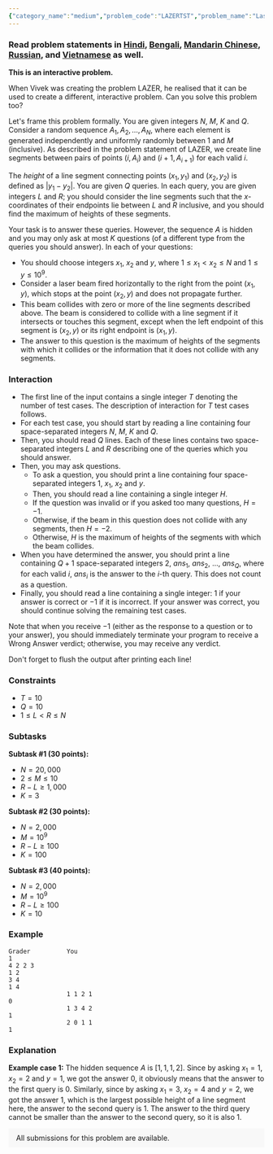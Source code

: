 ```yaml
---
{"category_name":"medium","problem_code":"LAZERTST","problem_name":"Lasers Everywhere Alternative","problemComponents":{"constraints":"","constraintsState":false,"subtasks":"","subtasksState":false,"inputFormat":"","inputFormatState":false,"outputFormat":"","outputFormatState":false,"sampleTestCases":{}},"video_editorial_url":"","languages_supported":{"0":"CPP14","1":"C","2":"JAVA","3":"PYTH 3.6","4":"CPP17","5":"PYTH","6":"PYP3","7":"CS2","8":"ADA","9":"PYPY","10":"TEXT","11":"PAS fpc","12":"NODEJS","13":"RUBY","14":"PHP","15":"GO","16":"HASK","17":"TCL","18":"PERL","19":"SCALA","20":"LUA","21":"kotlin","22":"BASH","23":"JS","24":"LISP sbcl","25":"rust","26":"PAS gpc","27":"BF","28":"CLOJ","29":"R","30":"D","31":"CAML","32":"FORT","33":"ASM","34":"swift","35":"FS","36":"WSPC","37":"LISP clisp","38":"SQL","39":"SCM guile","40":"PERL6","41":"ERL","42":"CLPS","43":"ICK","44":"NICE","45":"PRLG","46":"ICON","47":"COB","48":"SCM chicken","49":"PIKE","50":"SCM qobi","51":"ST","52":"NEM"},"max_timelimit":2,"source_sizelimit":50000,"problem_author":"vivek_1998299","problem_tester":null,"date_added":"24-01-2020","tags":{"0":"combinatorics","1":"march20","2":"medium","3":"tmwilliamlin","4":"vivek_1998299"},"problem_difficulty_level":"Medium","best_tag":"","editorial_url":"https://discuss.codechef.com/problems/LAZERTST","time":{"view_start_date":1104528600,"submit_start_date":1104528600,"visible_start_date":1104528600,"end_date":1735669800},"is_direct_submittable":false,"problemDiscussURL":"https://discuss.codechef.com/search?q=LAZERTST","is_proctored":false,"visitedContests":{},"layout":"problem"}
---
```

### Read problem statements in [Hindi](https://www.codechef.com/download/translated/MARCH20/hindi/LAZERTST.pdf), [Bengali](https://www.codechef.com/download/translated/MARCH20/bengali/LAZERTST.pdf), [Mandarin Chinese](https://www.codechef.com/download/translated/MARCH20/mandarin/LAZERTST.pdf), [Russian](https://www.codechef.com/download/translated/MARCH20/russian/LAZERTST.pdf), and [Vietnamese](https://www.codechef.com/download/translated/MARCH20/vietnamese/LAZERTST.pdf) as well.

**This is an interactive problem.**

When Vivek was creating the problem LAZER, he realised that it can be used to create a different, interactive problem. Can you solve this problem too?

Let's frame this problem formally. You are given integers $N$, $M$, $K$ and $Q$. Consider a random sequence $A_1, A_2, \ldots, A_N$, where each element is generated independently and uniformly randomly between $1$ and $M$ (inclusive). As described in the problem statement of LAZER, we create line segments between pairs of points $(i, A_i)$ and $(i+1, A_{i+1})$ for each valid $i$.

The *height* of a line segment connecting points $(x_1, y_1)$ and $(x_2, y_2)$ is defined as $|y_1-y_2|$. You are given $Q$ queries. In each query, you are given integers $L$ and $R$; you should consider the line segments such that the $x$-coordinates of their endpoints lie between $L$ and $R$ inclusive, and you should find the maximum of heights of these segments.

Your task is to answer these queries. However, the sequence $A$ is hidden and you may only ask at most $K$ questions (of a different type from the queries you should answer). In each of your questions:
- You should choose integers $x_1$, $x_2$ and $y$, where $1 \le x_1 \lt x_2 \le N$ and $1 \le y \le 10^9$.
- Consider a laser beam fired horizontally to the right from the point $(x_1,y)$, which stops at the point $(x_2,y)$ and does not propagate further.
- This beam collides with zero or more of the line segments described above. The beam is considered to collide with a line segment if it intersects or touches this segment, except when the left endpoint of this segment is $(x_2, y)$ or its right endpoint is $(x_1, y)$.
- The answer to this question is the maximum of heights of the segments with which it collides or the information that it does not collide with any segments.

### Interaction
- The first line of the input contains a single integer $T$ denoting the number of test cases. The description of interaction for $T$ test cases follows.
- For each test case, you should start by reading a line containing four space-separated integers $N$, $M$, $K$ and $Q$. 
- Then, you should read $Q$ lines. Each of these lines contains two space-separated integers $L$ and $R$ describing one of the queries which you should answer.
- Then, you may ask questions.
    - To ask a question, you should print a line containing four space-separated integers $1$, $x_1$, $x_2$ and $y$.
    - Then, you should read a line containing a single integer $H$.
    - If the question was invalid or if you asked too many questions, $H = -1$.
    - Otherwise, if the beam in this question does not collide with any segments, then $H = -2$.
    - Otherwise, $H$ is the maximum of heights of the segments with which the beam collides.
- When you have determined the answer, you should print a line containing $Q + 1$ space-separated integers $2$, $ans_1$, $ans_2$, ..., $ans_Q$, where for each valid $i$, $ans_i$ is the answer to the $i$-th query. This does not count as a question.
- Finally, you should read a line containing a single integer: $1$ if your answer is correct or $-1$ if it is incorrect. If your answer was correct, you should continue solving the remaining test cases.

Note that when you receive $-1$ (either as the response to a question or to your answer), you should immediately terminate your program to receive a Wrong Answer verdict; otherwise, you may receive any verdict.

Don't forget to flush the output after printing each line!

### Constraints
- $T = 10$
- $Q = 10$
- $1 \le L \lt R \le N$

### Subtasks
**Subtask #1 (30 points):**
- $N = 20,000$
- $2 \le M \le 10$
- $R - L \ge 1,000$
- $K = 3$ 

**Subtask #2 (30 points):**
- $N = 2,000$
- $M = 10^9$
- $R - L \ge 100$
- $K = 100$ 

**Subtask #3 (40 points):** 
- $N = 2,000$
- $M = 10^9$ 
- $R - L \ge 100$
- $K = 10$ 

### Example
```
Grader          You
1
4 2 2 3
1 2
3 4
1 4
                1 1 2 1
0                                                               
                1 3 4 2
1
                2 0 1 1
1
```

### Explanation
**Example case 1:** The hidden sequence $A$ is $[1,1,1,2]$. Since by asking $x_1=1$, $x_2=2$ and $y=1$, we got the answer $0$, it obviously means that the answer to the first query is $0$. Similarly, since by asking $x_1=3$, $x_2=4$ and $y=2$, we got the answer $1$, which is the largest possible height of a line segment here, the answer to the second query is $1$. The answer to the third query cannot be smaller than the answer to the second query, so it is also $1$.

<aside style='background: #f8f8f8;padding: 10px 15px;'><div>All submissions for this problem are available.</div></aside>